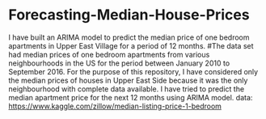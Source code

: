 # Forecasting-Median-House-Prices
I have built an ARIMA model to predict the median price of one bedroom apartments in Upper East Village for a period of 12 months. 
#The data set had median prices of one bedroom apartments from various neighbourhoods in the US for the period between January 2010 to September 2016. For the purpose of this repository, I have considered only the median prices of houses in Upper East Side because it was the only neighbourhood with complete data available.
I have tried to predict the median apartment price for the next 12 months using ARIMA model.
data: https://www.kaggle.com/zillow/median-listing-price-1-bedroom
